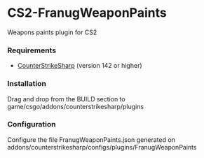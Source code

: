 # CS2-FranugWeaponPaints

Weapons paints plugin for CS2

### Requirements
* [CounterStrikeSharp](https://github.com/roflmuffin/CounterStrikeSharp/) (version 142 or higher)

### Installation

Drag and drop from the BUILD section to game/csgo/addons/counterstrikesharp/plugins


### Configuration

Configure the file FranugWeaponPaints.json generated on addons/counterstrikesharp/configs/plugins/FranugWeaponPaints
